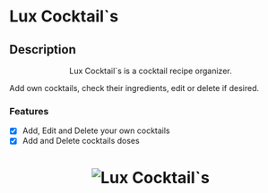 # Lux Cocktail`s

## Description
<p align="center">Lux Cocktail`s is a cocktail recipe organizer.</p>

Add own cocktails, check their ingredients, edit or delete if desired.
### Features

- [x] Add, Edit and Delete your own cocktails
- [x] Add and Delete cocktails doses

<h1 align="center">
  <img alt="Lux Cocktail`s" title="Lux Cocktail`s" src="./assets/luxcocktails.png" />
</h1>
